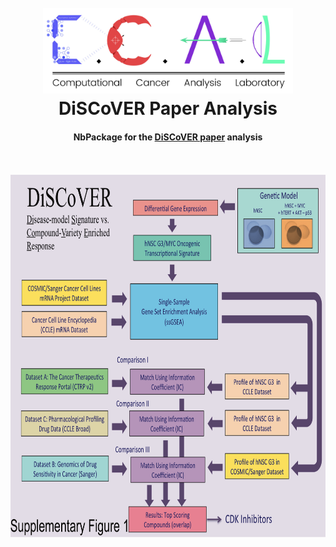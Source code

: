 <h1 align="center">
  <br>
  <a href="https://github.com/UCSD-CCAL"><img src="media/ccal-logo.jpg" width="400"></a>
  <br>
  DiSCoVER Paper Analysis
  <br>
</h1>
<h4 align="center">NbPackage for the <a href="https://www.ncbi.nlm.nih.gov/pubmed/27012813" target="_blank">DiSCoVER paper</a> analysis</h4>
<br><br>

<div>
    <img src="/media/supplementary_fig_1.png" width=800 height=580>
</div>
